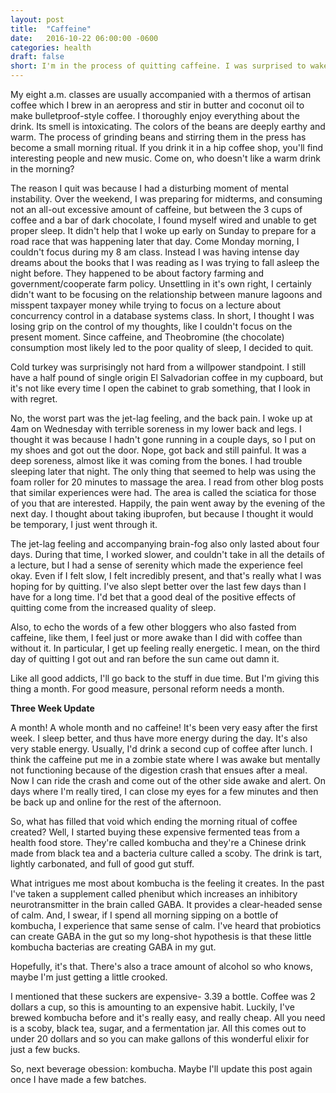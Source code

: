 ```yaml
---
layout: post
title:  "Caffeine"
date:   2016-10-22 06:00:00 -0600
categories: health
draft: false
short: I'm in the process of quitting caffeine. I was surprised to wake up at 4am feeling like I need to run. Here's my experience to quitting the most popular psycho stimulant drug in the world.
---
```

My eight a.m. classes are usually accompanied with a thermos of artisan coffee which I brew in an aeropress and stir in butter and coconut oil to make bulletproof-style coffee. I thoroughly enjoy everything about the drink. Its smell is intoxicating. The colors of the beans are deeply earthy and warm. The process of grinding beans and stirring them in the press has become a small morning ritual. If you drink it in a hip coffee shop, you'll find interesting people and new music. Come on, who doesn't like a warm drink in the morning?

The reason I quit was because I had a disturbing moment of mental instability. Over the weekend, I was preparing for midterms, and consuming not an all-out excessive amount of caffeine, but between the 3 cups of coffee and a bar of dark chocolate, I found myself wired and unable to get proper sleep. It didn't help that I woke up early on Sunday to prepare for a road race that was happening later that day. Come Monday morning, I couldn't focus during my 8 am class. Instead I was having intense day dreams about the books that I was reading as I was trying to fall asleep the night before. They happened to be about factory farming and government/cooperate farm policy. Unsettling in it's own right, I certainly didn't want to be focusing on the relationship between manure lagoons and misspent taxpayer money while trying to focus on a lecture about concurrency control in a database systems class. In short, I thought I was losing grip on the control of my thoughts, like I couldn't focus on the present moment. Since caffeine, and Theobromine (the chocolate) consumption most likely led to the poor quality of sleep, I decided to quit.

Cold turkey was surprisingly not hard from a willpower standpoint. I still have a half pound of single origin El Salvadorian coffee in my cupboard, but it's not like every time I open the cabinet to grab something, that I look in with regret. 

No, the worst part was the jet-lag feeling, and the back pain. I woke up at 4am on Wednesday with terrible soreness in my lower back and legs. I thought it was because I hadn't gone running in a couple days, so I put on my shoes and got out the door. Nope, got back and still painful. It was a deep soreness, almost like it was coming from the bones. I had trouble sleeping later that night. The only thing that seemed to help was using the foam roller for 20 minutes to massage the area. I read from other blog posts that similar experiences were had. The area is called the sciatica for those of you that are interested. Happily, the pain went away by the evening of the next day. I thought about taking ibuprofen, but because I thought it would be temporary, I just went through it.

The jet-lag feeling and accompanying brain-fog also only lasted about four days. During that time, I worked slower, and couldn't take in all the details of a lecture, but I had a sense of serenity which made the experience feel okay. Even if I felt slow, I felt incredibly present, and that's really what I was hoping for by quitting. I've also slept better over the last few days than I have for a long time. I'd bet that a good deal of the positive effects of quitting come from the increased quality of sleep.

Also, to echo the words of a few other bloggers who also fasted from caffeine, like them, I feel just or more awake than I did with coffee than without it. In particular, I get up feeling really energetic. I mean, on the third day of quitting I got out and ran before the sun came out damn it. 

Like all good addicts, I'll go back to the stuff in due time. But I'm giving this thing a month. For good measure, personal reform needs a month. 

**Three Week Update**

A month! A whole month and no caffeine! It's been very easy after the first week. I sleep better, and thus have more energy during the day. It's also very stable energy. Usually, I'd drink a second cup of coffee after lunch. I think the caffeine put me in a zombie state where I was awake but mentally not functioning because of the digestion crash that ensues after a meal. Now I can ride the crash and come out of the other side awake and alert. On days where I'm really tired, I can close my eyes for a few minutes and then be back up and online for the rest of the afternoon. 

So, what has filled that void which ending the morning ritual of coffee created? Well, I started buying these expensive fermented teas from a health food store. They're called kombucha and they're a Chinese drink made from black tea and a bacteria culture called a scoby. The drink is tart, lightly carbonated, and full of good gut stuff. 

What intrigues me most about kombucha is the feeling it creates. In the past I've taken a supplement called phenibut which increases an inhibitory neurotransmitter in the brain called GABA. It provides a clear-headed sense of calm. And, I swear, if I spend all morning sipping on a bottle of kombucha, I experience that same sense of calm. I've heard that probiotics can create GABA in the gut so my long-shot hypothesis is that these little kombucha bacterias are creating GABA in my gut.

Hopefully, it's that. There's also a trace amount of alcohol so who knows, maybe I'm just getting a little crooked.

I mentioned that these suckers are expensive- 3.39 a bottle. Coffee was 2 dollars a cup, so this is amounting to an expensive habit. Luckily, I've brewed kombucha before and it's really easy, and really cheap. All you need is a scoby, black tea, sugar, and a fermentation jar. All this comes out to under 20 dollars and so you can make gallons of this wonderful elixir for just a few bucks.

So, next beverage obession: kombucha. Maybe I'll update this post again once I have made a few batches.